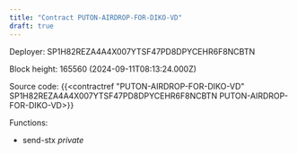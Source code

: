 ```yaml
---
title: "Contract PUTON-AIRDROP-FOR-DIKO-VD"
draft: true
---
```

Deployer: SP1H82REZA4A4X007YTSF47PD8DPYCEHR6F8NCBTN


 



Block height: 165560 (2024-09-11T08:13:24.000Z)

Source code: {{<contractref "PUTON-AIRDROP-FOR-DIKO-VD" SP1H82REZA4A4X007YTSF47PD8DPYCEHR6F8NCBTN PUTON-AIRDROP-FOR-DIKO-VD>}}

Functions:

* send-stx _private_
